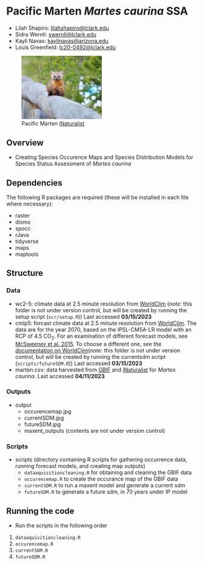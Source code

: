 #  Pacific Marten *Martes caurina* SSA

- Lilah Shapiro: lilahshapiro@lclark.edu 
- Sidra Wernli: swernli@lclark.edu
- Kayli Navas: kaylinavas@arizona.edu
- Louis Greenfield: lc20-0492@lclark.edu 

<figure>
    <img src="/images/pacificmarten.jpg"
         alt="Pacific Marten" width="50%">
    <figcaption>Pacific Marten <a href="https://www.inaturalist.org/observations/22249209">iNaturalist</a></figcaption>
</figure> 

## Overview

- Creating Species Occurence Maps and Species Distribution Models for Species Status Assessment of *Martes caurina*

## Dependencies 

The following  R packages are required (these will be installed in each file where necessary):
- raster
- dismo
- spocc
- rJava
- tidyverse
- maps
- maptools

## Structure

### Data
  + wc2-5: climate data at 2.5 minute resolution from [WorldClim](http://www.worldclim.org) (_note_: this folder is not under version control, but will be created by running the setup script (`scr/setup.R`)) Last accessed **03/15/2023**
  + cmip5: forcast climate data at 2.5 minute resolution from [WorldClim](http://www.worldclim.org). The data are for the year 2070, based on the IPSL-CM5A-LR model with an RCP of 4.5 CO<sub>2</sub>. For an examination of different forecast models, see [McSweeney et al. 2015](https://link.springer.com/article/10.1007/s00382-014-2418-8). To choose a different one, see the [documentation on WorldClim](http://www.worldclim.com/cmip5_5m)(_note_: this folder is not under version control, but will be created by running the currentsdm script (`scripts/futureSDM.R`)) Last accessed **03/15/2023** 
  + marten.csv: data harvested from [GBIF](https://www.gbif.org/) and [iNaturalist](https://www.inaturalist.org) for _Martes caurina_. Last accessed **04/11/2023**
  
### Outputs
+ output
  + occurencemap.jpg
  + currentSDM.jpg
  + futureSDM.jpg
  + maxent_outputs (contents are not under version control)

### Scripts
+ scripts (directory containing R scripts for gathering occurrence data, running forecast models, and creating map outputs)
  + `dataaquisitioncleaning.R` for obtaining and cleaning the GBIF data
  + `occurencemap.R` to create the occurance map of the GBIF data
  + `currentSDM.R` to run a maxent model and generate a current sdm
  + `futureSDM.R` to generate a future sdm, in 70 years under IP model 
 

## Running the code
- Run the scripts in the following order
1. `dataaquisitioncleaning.R`
2. `occurencemap.R`
3. `currentSDM.R`
4. `futureSDM.R`
